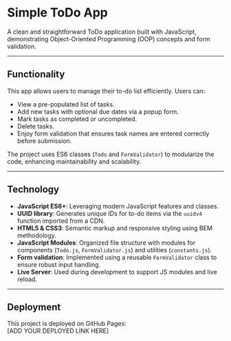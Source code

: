 # Simple ToDo App

A clean and straightforward ToDo application built with JavaScript, demonstrating Object-Oriented Programming (OOP) concepts and form validation.

---

## Functionality

This app allows users to manage their to-do list efficiently. Users can:

- View a pre-populated list of tasks.
- Add new tasks with optional due dates via a popup form.
- Mark tasks as completed or uncompleted.
- Delete tasks.
- Enjoy form validation that ensures task names are entered correctly before submission.

The project uses ES6 classes (`Todo` and `FormValidator`) to modularize the code, enhancing maintainability and scalability.

---

## Technology

- **JavaScript ES6+**: Leveraging modern JavaScript features and classes.
- **UUID library**: Generates unique IDs for to-do items via the `uuidv4` function imported from a CDN.
- **HTML5 & CSS3**: Semantic markup and responsive styling using BEM methodology.
- **JavaScript Modules**: Organized file structure with modules for components (`Todo.js`, `FormValidator.js`) and utilities (`constants.js`).
- **Form validation**: Implemented using a reusable `FormValidator` class to ensure robust input handling.
- **Live Server**: Used during development to support JS modules and live reload.


---

## Deployment

This project is deployed on GitHub Pages:  
[ADD YOUR DEPLOYED LINK HERE]
